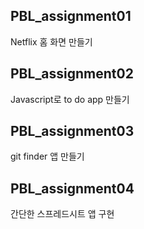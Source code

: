 ## PBL_assignment01
Netflix 홈 화면 만들기

## PBL_assignment02
Javascript로 to do app 만들기

## PBL_assignment03
git finder 앱 만들기

## PBL_assignment04
간단한 스프레드시트 앱 구현
